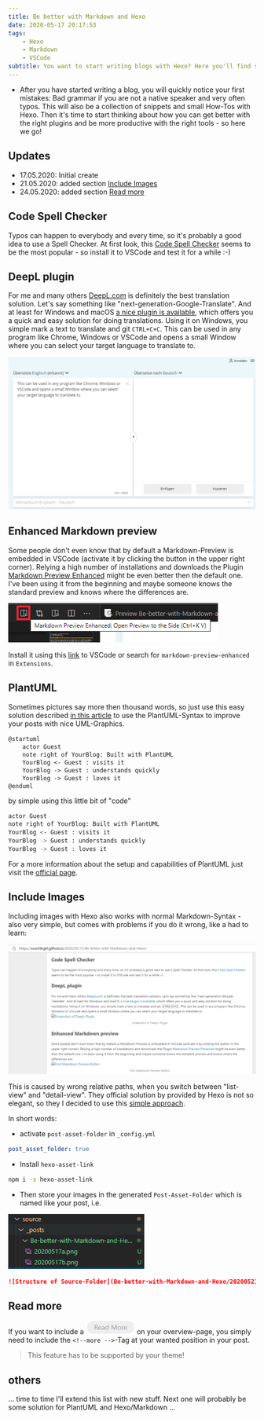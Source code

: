 ```yaml
---
title: Be better with Markdown and Hexo
date: 2020-05-17 20:17:53
tags: 
    - Hexo
    - Markdown
    - VSCode
subtitle: You want to start writing blogs with Hexo? Here you'll find some help to do improve your work and make your life easier
---
```


* After you have started writing a blog, you will quickly notice your first mistakes: Bad grammar if you are not a native speaker and very often typos. This will also be a collection of snippets and small How-Tos with Hexo. Then it's time to start thinking about how you can get better with the right plugins and be more productive with the right tools - so here we go!

## Updates

* 17.05.2020: Initial create
* 21.05.2020: added section [Include Images](#include-images)
* 24.05.2020: added section [Read more](#read-more)

<!-- more -->

## Code Spell Checker

Typos can happen to everybody and every time, so it's probably a good idea to use a Spell Checker. At first look, this [Code Spell Checker](https://marketplace.visualstudio.com/items?itemName=streetsidesoftware.code-spell-checker) seems to be the most popular - so install it to VSCode and test it for a while :-)

## DeepL plugin

For me and many others [DeepL.com](https://www.deepl.com/translator) is definitely the best translation solution. Let's say something like "next-generation-Google-Translate". And at least for Windows and macOS [a nice plugin is available](https://www.deepl.com/app), which offers you a quick and easy solution for doing translations. Using it on Windows, you simple mark a text to translate and git `CTRL+C+C`. This can be used in any program like Chrome, Windows or VSCode and opens a small Window where you can select your target language to translate to.

![Screenshot of DeepL-Plugin](Be-better-with-Markdown-and-Hexo/20200517a.png)

## Enhanced Markdown preview

Some people don't even know that by default a Markdown-Preview is embedded in VSCode (activate it by clicking the button in the upper right corner). Relying a high number of installations and downloads the Plugin [Markdown Preview Enhanced](https://shd101wyy.github.io/markdown-preview-enhanced/#/) might be even better then the default one. I've been using it from the beginning and maybe someone knows the standard preview and knows where the differences are.

![Find Markdown Preview Button](Be-better-with-Markdown-and-Hexo/20200517b.png)

Install it using this [link](https://marketplace.visualstudio.com/items?itemName=shd101wyy.markdown-preview-enhanced) to VSCode or search for `markdown-preview-enhanced` in `Extensions`.

## PlantUML

Sometimes pictures say more then thousand words, so just use this easy solution described [in this article](https://www.freecodecamp.org/news/inserting-uml-in-markdown-using-vscode/) to use the PlantUML-Syntax to improve your posts with nice UML-Graphics.

``` plantuml
@startuml
    actor Guest
    note right of YourBlog: Built with PlantUML
    YourBlog <- Guest : visits it
    YourBlog -> Guest : understands quickly
    YourBlog -> Guest : loves it
@enduml
```

by simple using this little bit of "code"

``` bash
actor Guest
note right of YourBlog: Built with PlantUML
YourBlog <- Guest : visits it
YourBlog -> Guest : understands quickly
YourBlog -> Guest : loves it
```

For a more information about the setup and capabilities of PlantUML just visit the [official page](https://plantuml.com/de/sequence-diagram).

## Include Images

Including images with Hexo also works with normal Markdown-Syntax - also very simple, but comes with problems if you do it wrong, like a had to learn:

![Images missing on detail page](Be-better-with-Markdown-and-Hexo/20200521a.png)

This is caused by wrong relative paths, when you switch between "list-view" and "detail-view". They official solution by provided by Hexo is not so elegant, so they I decided to use this [simple approach](https://chrismroberts.com/2020/01/06/using-markdown-in-hexo-to-add-images/).

In short words:

* activate `post-asset-folder` in `_config.yml`
  
```yaml
post_asset_folder: true
```

* Install `hexo-asset-link`
  
```bash
npm i -s hexo-asset-link
```

* Then store your images in the generated `Post-Asset-Folder` which is named like your post, i.e.

![Structure of Source-Folder](Be-better-with-Markdown-and-Hexo/20200521.png)

``` markdown
![Structure of Source-Folder](Be-better-with-Markdown-and-Hexo/20200521.png)
```

## Read more

If you want to include a ![READ More Button](Be-better-with-Markdown-and-Hexo/20200524.png) on your overview-page, you simply need to include the `<!--more -->`-Tag at your wanted position in your post.

> This feature has to be supported by your theme!

## others

... time to time I'll extend this list with new stuff. Next one will probably be some solution for PlantUML and Hexo/Markdown ...
